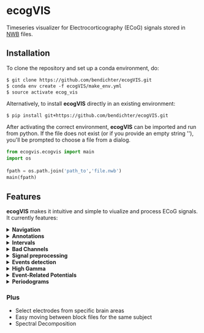 # ecogVIS
Timeseries visualizer for Electrocorticography (ECoG) signals stored in [NWB](https://neurodatawithoutborders.github.io/) files. 

## Installation
To clone the repository and set up a conda environment, do:
```
$ git clone https://github.com/bendichter/ecogVIS.git
$ conda env create -f ecogVIS/make_env.yml
$ source activate ecog_vis
```

Alternatively, to install **ecogVIS** directly in an existing environment:
```
$ pip install git+https://github.com/bendichter/ecogVIS.git
```

After activating the correct environment, **ecogVIS** can be imported and run from python. If the file does not exist (or if you provide an empty string ''), you'll be prompted to choose a file from a dialog.
```python
from ecogvis.ecogvis import main
import os

fpath = os.path.join('path_to','file.nwb')
main(fpath)
```


## Features
**ecogVIS** makes it intuitive and simple to viualize and process ECoG signals. It currently features:

<details>
  <summary> 
    <strong>Navigation</strong> 
  </summary>
  Seamless visual navigation through long signals from large arrays of electrodes, by mouse-dragging visualization window, control buttons, value fields and keyboard keys. <br></br>

  ![](media/gif_time_navigation.gif)

  ![](media/gif_channel_navigation.gif)
</details>

<details>
  <summary> 
    <strong>Annotations</strong> 
  </summary>
  Add, delete, save and load annotations for meaningful comments anywhere in the visualization. <br></br>

  ![](media/gif_annotations.gif)
</details>

<details>
  <summary> 
    <strong>Intervals</strong> 
  </summary>
  Add, delete, save, load and create custom intervals types to mark specific points in time, with simple click-drag-release mouse movements. <br></br>

  ![](media/gif_intervals.gif)
</details>

<details>
  <summary> 
    <strong>Bad Channels</strong> 
  </summary>
  Mark and un-mark bad channels. Choices are saved in the <em>electrodes</em> group of the current NWB file. <br></br>

  ![](media/gif_badchannels.gif)
</details>

<details>
  <summary> 
    <strong>Signal preprocessing</strong> 
  </summary>
  Preprocessing of raw voltage signals, including user-defined Downsampling, CAR and Notch filtering. The resulting processed signals are stored as an <a href="https://pynwb.readthedocs.io/en/stable/pynwb.ecephys.html#pynwb.ecephys.LFP">LFP</a> object, in the <em>processing</em> group of the current NWB file. <br></br>

  ![](media/gif_preprocessing.gif)
</details>

<details>
  <summary> 
    <strong>Events detection</strong> 
  </summary>
  Automatic detection of events in audio recordings for Consonant-Vowel tasks. The audio data should be stored in the NWB file in the following way:
  <ul>
    <li>Speaker audio - As a <a href="https://pynwb.readthedocs.io/en/stable/pynwb.base.html#pynwb.base.TimeSeries">TimeSeries</a> object, named 'Speaker CV', in the <em>stimulus</em> group.</li>
    <li>Microphone audio - As a <a href="https://pynwb.readthedocs.io/en/stable/pynwb.base.html#pynwb.base.TimeSeries">TimeSeries</a>  object, named 'Microphone CV', in the <em>acquisition</em> group.
</li>
  </ul> 
  The resulting detected intervals, 'TimeIntervals_mic' and 'TimeIntervals_speaker', are saved as <a href="https://pynwb.readthedocs.io/en/stable/pynwb.epoch.html#pynwb.epoch.TimeIntervals">TimeIntervals</a> objects in the <em>intervals</em> group of the current NWB file and can be used later for ERP analysis. A preview allows for testing of the detection parameters before running it for the whole duration of the audio signals. <br></br>

  ![](media/gif_event_detection.gif)
</details>

<details>
  <summary> 
    <strong>High Gamma</strong> 
  </summary>
  Estimation of high gamma analytic amplitude, with the average of user-defined specific bands. The results are saved as a <a href="https://pynwb.readthedocs.io/en/stable/pynwb.base.html#pynwb.base.TimeSeries">TimeSeries</a> object, named 'high_gamma', in the <em>processing</em> group of the current or of a new NWB file. <br></br>

  ![](media/gif_highgamma.gif)
</details>

<details>
  <summary> 
    <strong>Event-Related Potentials</strong> 
  </summary>
  Grid visualization of high gamma ERP calculated in reference to:
  <ul>
    <li>Stimulus (speaker) or response (microphone) time intervals</li>
    <li>Onset or offset points</li>
  </ul> 
  The grid items are coloured to mark specific cortical areas and can be rotated to correspond anatomically to them. Emphasis can be given to specific areas of interest and double-clicking an item allows for fast inspection of the single electrode's ERP in detail. <br></br>
  
  ![](media/gif_erp.gif)
</details>

<details>
  <summary> 
    <strong>Periodograms</strong> 
  </summary>
  Grid visualization of Periodograms.
</details>

### Plus
- Select electrodes from specific brain areas
- Easy moving between block files for the same subject
- Spectral Decomposition
